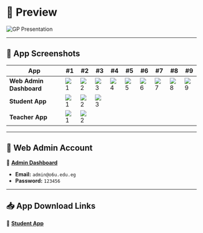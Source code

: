 # 📌 Preview

![GP Presentation](https://github.com/user-attachments/assets/cce27fe6-72c9-40f4-90a9-691867b1bd8b)

---

## 📱 App Screenshots

| App                 | #1  | #2  | #3  | #4  | #5  | #6  | #7  | #8  | #9  |
|---------------------|-----|-----|-----|-----|-----|-----|-----|-----|-----|
| **Web Admin Dashboard** | ![1](https://github.com/user-attachments/assets/733628f1-106f-4aed-a22c-3371d085361c) | ![2](https://github.com/user-attachments/assets/09f51230-8e4d-4f15-887a-c4d481a3a46d) | ![3](https://github.com/user-attachments/assets/756d9ccb-022e-48e8-8346-eb0124f26de2) | ![4](https://github.com/user-attachments/assets/fac8319b-bf3a-41b3-bc40-9cb241383ebc) | ![5](https://github.com/user-attachments/assets/6f68248f-829d-403f-ac6e-2d1c09ace2a3) | ![6](https://github.com/user-attachments/assets/f5558720-1369-4342-9507-11e84f4eeafd) | ![7](https://github.com/user-attachments/assets/783ae66c-3dea-4ee8-bdbd-3d0e5faf8eae) | ![8](https://github.com/user-attachments/assets/7f64fd73-a8f9-4d28-9c9d-d7ad66208476) | ![9](https://github.com/user-attachments/assets/2a3bde06-48c5-429a-a6d5-39c54d2d1978) |
| **Student App** | ![1](https://github.com/user-attachments/assets/f8a60b82-dd78-4f03-8afb-18af03675ba6) | ![2](https://github.com/user-attachments/assets/0e6522bf-0755-473a-bfe7-5f79e920ed41) | ![3](https://github.com/user-attachments/assets/164bcb9f-52ec-4d36-b845-b2edb17d096e) | | | | | | |
| **Teacher App** | ![1](https://github.com/user-attachments/assets/71db7660-4e66-4711-a8a4-53e635cb696e) | ![2](https://github.com/user-attachments/assets/f0638738-9db9-4401-829e-f2419345a52a) | | | | | | | |

---

## 🔑 Web Admin Account

🔗 **[Admin Dashboard](https://admin-beta-three.vercel.app/#/)**

- **Email:** `admin@o6u.edu.eg`
- **Password:** `123456`

---

## 📥 App Download Links

📌 **[Student App](https://drive.google.com/file/d/1m0DMd5CgFStJLBBeLIsLauRhkfFk9SUU/view?usp=sharing)**


